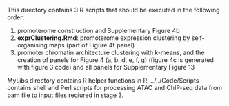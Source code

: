 This directory contains 3 R scripts that should be executed in the following order:

1) promoterome construction and Supplementary Figure 4b
2) **exprClustering.Rmd**: promoterome expression clustering by self-organising maps (part of Figure 4f panel) 
3) promoter chromatin architecture clustering with k-means, and the creation of panels for Figure 4 (a, b, d, e, f, g) (figure 4c is generated with figure 3 code) and all panels for Supplementary Figure 13

MyLibs directory contains R helper functions in R.
../../Code/Scripts contains shell and Perl scripts for processing ATAC and ChIP-seq data from bam file to input files reqiured in stage 3.
